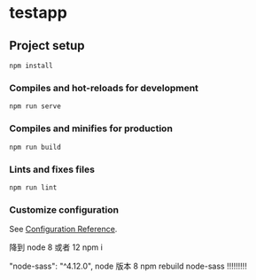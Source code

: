 # testapp

## Project setup

```
npm install
```

### Compiles and hot-reloads for development

```
npm run serve
```

### Compiles and minifies for production

```
npm run build
```

### Lints and fixes files

```
npm run lint
```

### Customize configuration

See [Configuration Reference](https://cli.vuejs.org/config/).

降到 node 8 或者 12 npm i

"node-sass": "^4.12.0",
node 版本 8
npm rebuild node-sass !!!!!!!!!
